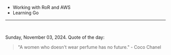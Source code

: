 - Working with RoR and AWS
- Learning Go

---

<br>

<!-- quote_marker -->
Sunday, November 03, 2024. Quote of the day:

> "A women who doesn't wear perfume has no future." - Coco Chanel
